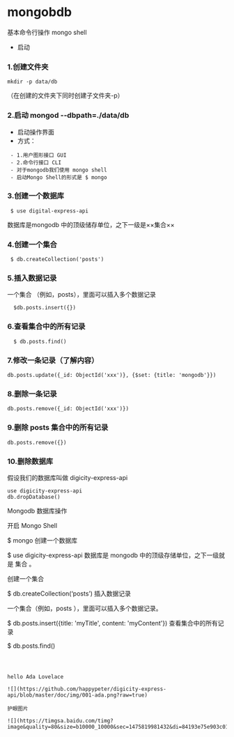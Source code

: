 #  mongobdb

基本命令行操作 mongo shell

-  启动

### 1.创建文件夹
```
mkdir -p data/db

```
（在创建的文件夹下同时创建子文件夹-p）

### 2.启动 mongod --dbpath=./data/db

- 启动操作界面
- 方式：
```
 - 1.用户图形接口 GUI
 - 2.命令行接口 CLI
 - 对于mongodb我们使用 mongo shell
 - 启动Mongo Shell的形式是 $ mongo
```

### 3.创建一个数据库
```
 $ use digital-express-api

```

 数据库是mongodb 中的顶级储存单位，之下一级是××集合××

### 4.创建一个集合
```
 $ db.createCollection('posts')

```

### 5.插入数据记录

 一个集合 （例如，posts），里面可以插入多个数据记录

```
  $db.posts.insert({})

```

### 6.查看集合中的所有记录

```
  $ db.posts.find()

```

### 7.修改一条记录（了解内容）

```
db.posts.update({_id: ObjectId('xxx')}, {$set: {title: 'mongodb'}})

```

### 8.删除一条记录

```
db.posts.remove({_id: ObjectId('xxx')})
```

### 9.删除 posts 集合中的所有记录

```
db.posts.remove({})

```

### 10.删除数据库

假设我们的数据库叫做 digicity-express-api
```
use digicity-express-api
db.dropDatabase()
```


Mongodb 数据库操作

开启 Mongo Shell

$ mongo
创建一个数据库

$ use digicity-express-api
数据库是 mongodb 中的顶级存储单位，之下一级就是 集合 。

创建一个集合

$ db.createCollection(‘posts’)
插入数据记录

一个集合（例如，posts ），里面可以插入多个数据记录。

$ db.posts.insert({title: 'myTitle', content: 'myContent'})
查看集合中的所有记录

$ db.posts.find()
```



hello Ada Lovelace

![](https://github.com/happypeter/digicity-express-api/blob/master/doc/img/001-ada.png?raw=true)

护眼图片

![](https://timgsa.baidu.com/timg?image&quality=80&size=b10000_10000&sec=1475819981432&di=84193e75e903c01633b6aa2a395bdcfa&imgtype=jpg&src=http%3A%2F%2Fp15.qhimg.com%2Fbdm%2F1366_768_85%2Fd%2F_open360%2Ffresh1228%2F18.jpg)
